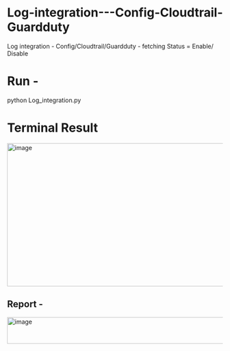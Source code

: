 # Log-integration---Config-Cloudtrail-Guardduty
Log integration - Config/Cloudtrail/Guardduty - fetching Status = Enable/ Disable


# Run - 
python Log_integration.py

# 

# Terminal Result 

<img width="528" height="334" alt="image" src="https://github.com/user-attachments/assets/b2c4e3e6-e327-43ac-8856-d11f249e30f8" />


## Report - 

<img width="1346" height="62" alt="image" src="https://github.com/user-attachments/assets/8f33d54a-db67-4e67-a7ac-d5760da78f9a" />

